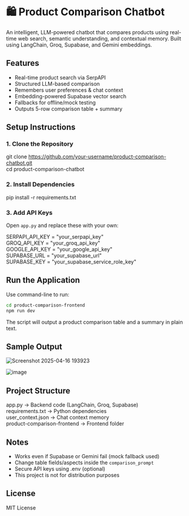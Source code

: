 # 🛍️ Product Comparison Chatbot

An intelligent, LLM-powered chatbot that compares products using real-time web search, semantic understanding, and contextual memory. Built using LangChain, Groq, Supabase, and Gemini embeddings.

## Features

- Real-time product search via SerpAPI  
- Structured LLM-based comparison  
- Remembers user preferences & chat context  
- Embedding-powered Supabase vector search  
- Fallbacks for offline/mock testing  
- Outputs 5-row comparison table + summary  

## Setup Instructions

### 1. Clone the Repository

git clone https://github.com/your-username/product-comparison-chatbot.git  
cd product-comparison-chatbot

### 2. Install Dependencies

pip install -r requirements.txt

### 3. Add API Keys

Open `app.py` and replace these with your own:

SERPAPI_API_KEY = "your_serpapi_key"  
GROQ_API_KEY = "your_groq_api_key"  
GOOGLE_API_KEY = "your_google_api_key"  
SUPABASE_URL = "your_supabase_url"  
SUPABASE_KEY = "your_supabase_service_role_key"

## Run the Application

Use command-line to run:
```bash
cd product-comparison-frontend
npm run dev
```
The script will output a product comparison table and a summary in plain text.

## Sample Output

![Screenshot 2025-04-16 193923](https://github.com/user-attachments/assets/ae0806e4-b396-43bf-bb92-4f11138b1c03)

![image](https://github.com/user-attachments/assets/3e66d33e-2cf6-46d6-b537-f9737a9baf55)

## Project Structure

app.py                      → Backend code (LangChain, Groq, Supabase)  
requirements.txt            → Python dependencies  
user_context.json           → Chat context memory  
product-comparison-frontend → Frontend folder

## Notes

- Works even if Supabase or Gemini fail (mock fallback used)  
- Change table fields/aspects inside the `comparison_prompt`  
- Secure API keys using .env (optional)
- This project is not for distribution purposes
## License

MIT License
